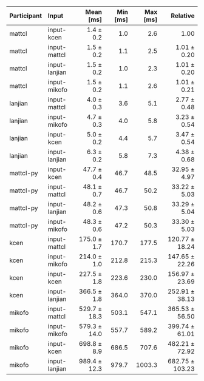 | Participant | Input | Mean [ms] | Min [ms] | Max [ms] | Relative |
|:---|:---|---:|---:|---:|---:|
| mattcl | input-kcen | 1.4 ± 0.2 | 1.0 | 2.6 | 1.00 |
| mattcl | input-mattcl | 1.5 ± 0.2 | 1.1 | 2.5 | 1.01 ± 0.20 |
| mattcl | input-lanjian | 1.5 ± 0.2 | 1.0 | 2.3 | 1.01 ± 0.20 |
| mattcl | input-mikofo | 1.5 ± 0.2 | 1.1 | 2.6 | 1.01 ± 0.21 |
| lanjian | input-mattcl | 4.0 ± 0.3 | 3.6 | 5.1 | 2.77 ± 0.48 |
| lanjian | input-mikofo | 4.7 ± 0.3 | 4.0 | 5.8 | 3.23 ± 0.54 |
| lanjian | input-kcen | 5.0 ± 0.2 | 4.4 | 5.7 | 3.47 ± 0.54 |
| lanjian | input-lanjian | 6.3 ± 0.2 | 5.8 | 7.3 | 4.38 ± 0.68 |
| mattcl-py | input-kcen | 47.7 ± 0.4 | 46.7 | 48.5 | 32.95 ± 4.97 |
| mattcl-py | input-mattcl | 48.1 ± 0.7 | 46.7 | 50.2 | 33.22 ± 5.03 |
| mattcl-py | input-lanjian | 48.2 ± 0.6 | 47.3 | 50.8 | 33.29 ± 5.04 |
| mattcl-py | input-mikofo | 48.3 ± 0.6 | 47.2 | 50.3 | 33.30 ± 5.03 |
| kcen | input-mattcl | 175.0 ± 1.7 | 170.7 | 177.5 | 120.77 ± 18.24 |
| kcen | input-mikofo | 214.0 ± 1.0 | 212.8 | 215.3 | 147.65 ± 22.26 |
| kcen | input-kcen | 227.5 ± 1.8 | 223.6 | 230.0 | 156.97 ± 23.69 |
| kcen | input-lanjian | 366.5 ± 1.8 | 364.0 | 370.0 | 252.91 ± 38.13 |
| mikofo | input-mattcl | 529.7 ± 18.3 | 503.1 | 547.1 | 365.53 ± 56.50 |
| mikofo | input-mikofo | 579.3 ± 14.0 | 557.7 | 589.2 | 399.74 ± 61.01 |
| mikofo | input-kcen | 698.8 ± 8.9 | 686.5 | 707.6 | 482.21 ± 72.92 |
| mikofo | input-lanjian | 989.4 ± 12.3 | 979.7 | 1003.3 | 682.75 ± 103.23 |
